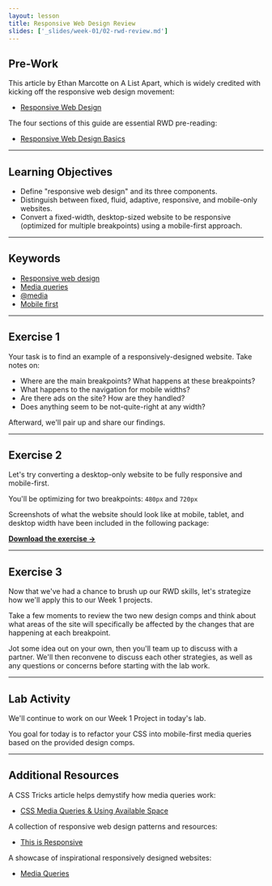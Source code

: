 ```yaml
---
layout: lesson
title: Responsive Web Design Review
slides: ['_slides/week-01/02-rwd-review.md']
---
```


## Pre-Work

This article by Ethan Marcotte on A List Apart, which is widely credited with kicking off the responsive web design movement:

- [Responsive Web Design](http://alistapart.com/article/responsive-web-design/)

The four sections of this guide are essential RWD pre-reading:

- [Responsive Web Design Basics](https://developers.google.com/web/fundamentals/layouts/rwd-fundamentals/?hl=en)

---

## Learning Objectives

- Define "responsive web design" and its three components.
- Distinguish between fixed, fluid, adaptive, responsive, and mobile-only websites.
- Convert a fixed-width, desktop-sized website to be responsive (optimized for multiple breakpoints) using a mobile-first approach.

---

## Keywords

- [Responsive web design](http://blog.teamtreehouse.com/modern-field-guide-responsive-web-design)
- [Media queries](https://developer.mozilla.org/en-US/docs/Web/Guide/CSS/Media_queries)
- [@media](https://developer.mozilla.org/en-US/docs/Web/CSS/@media)
- [Mobile first](http://bradfrost.com/blog/web/mobile-first-responsive-web-design/)

---

## Exercise 1

Your task is to find an example of a responsively-designed website. Take notes on:

- Where are the main breakpoints? What happens at these breakpoints?
- What happens to the navigation for mobile widths?
- Are there ads on the site? How are they handled?
- Does anything seem to be not-quite-right at any width?

Afterward, we'll pair up and share our findings.

---

## Exercise 2

Let's try converting a desktop-only website to be fully responsive and mobile-first.

You'll be optimizing for two breakpoints: `480px` and `720px`

Screenshots of what the website should look like at mobile, tablet, and desktop width have been included in the following package:

**[Download the exercise &rarr;](/public/files/exercises/rwd-review-e2.zip)**

---

## Exercise 3

Now that we've had a chance to brush up our RWD skills, let's strategize how we'll apply this to our Week 1 projects.

Take a few moments to review the two new design comps and think about what areas of the site will specifically be affected by the changes that are happening at each breakpoint.

Jot some idea out on your own, then you'll team up to discuss with a partner. We'll then reconvene to discuss each other strategies, as well as any questions or concerns before starting with the lab work.

---

## Lab Activity

We'll continue to work on our Week 1 Project in today's lab.

You goal for today is to refactor your CSS into mobile-first media queries based on the provided design comps.

---

## Additional Resources

A CSS Tricks article helps demystify how media queries work:

- [CSS Media Queries & Using Available Space](https://css-tricks.com/css-media-queries/)

A collection of responsive web design patterns and resources:

- [This is Responsive](http://bradfrost.github.io/this-is-responsive/)

A showcase of inspirational responsively designed websites:

- [Media Queries](http://mediaqueri.es/)
